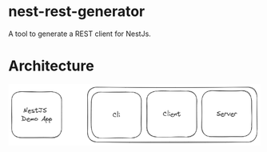 # nest-rest-generator
A tool to generate a REST client for NestJs.

# Architecture
![img.png](assets/architecture.png)

